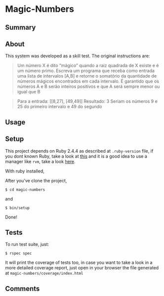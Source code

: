 # Magic-Numbers

## Summary

## About

This system was developed as a skill test. The original instructions are:

> Um número X é dito “mágico” quando a raiz quadrada de X existe e é um número primo. Escreva um programa que receba como entrada uma lista de intervalos [A,B] e retorne o somatório da quantidade de números mágicos encontrados em cada intervalo. É garantido que os números A e B serão inteiros positivos e que A será sempre menor ou igual que B

> Para a entrada: [[8,27], [49,49]] Resultado: 3 Seriam os números 9 e 25 do primeiro intervalo e 49 do segundo


## Usage

## Setup

This project depends on Ruby 2.4.4 as described at `.ruby-version` file, if you dont known Ruby, take a look
at [this](https://www.ruby-lang.org/en/documentation/installation/) and it is a good idea to use a manager like `rvm`, take a look [here](https://rvm.io/rvm/install).

With ruby installed,

After you've clone the project,

`$ cd magic-numbers`

and

`$ bin/setup`

Done!

## Tests

To run test suite, just:

`$ rspec spec`

It will print the coverage of tests too, in case you want to take a look in a more detailed coverage report, just open in your browser the file generated at `magic-numbers/coverage/index.html`

## Comments

